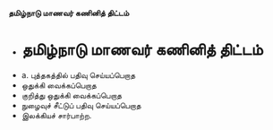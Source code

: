 **தமிழ்நாடு மாணவர் கணினித் திட்டம்**
- # தமிழ்நாடு மாணவர் கணினித் திட்டம்
- a. புத்தகத்தில் பதிவு செய்யப்பெறாத
- ஒதுக்கி வைக்கப்பெறாத
- குறித்து ஒதுக்கி வைக்கப்பெறாத
- நுழைவுச் சீட்டுப் பதிவு செய்யப்பெறாத
- இலக்கியச் சார்பாற்ற.

